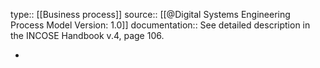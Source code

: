 type:: [[Business process]]
source:: [[@Digital Systems Engineering Process Model Version: 1.0]]
documentation:: See detailed description in the INCOSE Handbook v.4, page 106.

-